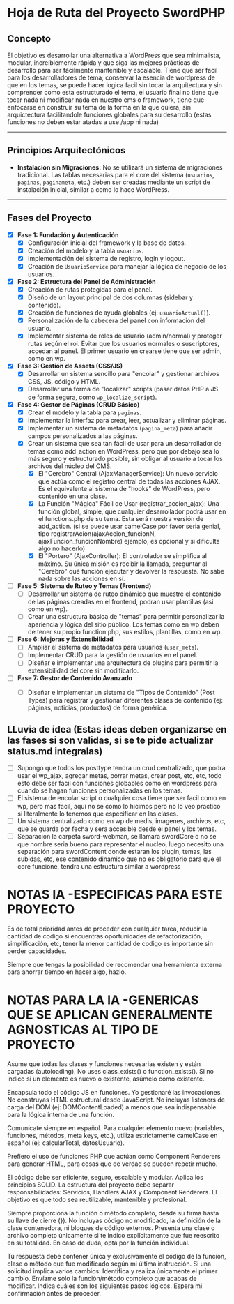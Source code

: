 # Hoja de Ruta del Proyecto SwordPHP

## Concepto
El objetivo es desarrollar una alternativa a WordPress que sea minimalista, modular, increíblemente rápida y que siga las mejores prácticas de desarrollo para ser fácilmente mantenible y escalable. Tiene que ser facil para los desarrolladores de tema, conservar la esencia de wordpress de que en los temas, se puede hacer logica facil sin tocar la arquitectura y sin comprender como esta estructurado el tema, el usuario final no tiene que tocar nada ni modificar nada en nuestro cms o framework, tiene que enfocarse en construir su tema de la forma en la que quiera, sin arquictectura facilitandole funciones globales para su desarrollo (estas funciones no deben estar atadas a use /app ni nada)

---

## Principios Arquitectónicos
- **Instalación sin Migraciones:** No se utilizará un sistema de migraciones tradicional. Las tablas necesarias para el core del sistema (`usuarios`, `paginas`, `paginameta`, etc.) deben ser creadas mediante un script de instalación inicial, similar a como lo hace WordPress.

---

## Fases del Proyecto

- [x] **Fase 1: Fundación y Autenticación**
    - [x] Configuración inicial del framework y la base de datos.
    - [x] Creación del modelo y la tabla `usuarios`.
    - [x] Implementación del sistema de registro, login y logout.
    - [x] Creación de `UsuarioService` para manejar la lógica de negocio de los usuarios.

- [x] **Fase 2: Estructura del Panel de Administración**
    - [x] Creación de rutas protegidas para el panel.
    - [x] Diseño de un layout principal de dos columnas (sidebar y contenido).
    - [x] Creación de funciones de ayuda globales (ej: `usuarioActual()`).
    - [x] Personalización de la cabecera del panel con información del usuario.
    - [x] Implementar sistema de roles de usuario (admin/normal) y proteger rutas según el rol. Evitar que los usuarios normales o suscriptores, accedan al panel. El primer usuario en crearse tiene que ser admin, como en wp. 

- [x] **Fase 3: Gestión de Assets (CSS/JS)**
    - [x] Desarrollar un sistema sencillo para "encolar" y gestionar archivos CSS, JS, código y HTML.
    - [x] Desarrollar una forma de "localizar" scripts (pasar datos PHP a JS de forma segura, como `wp_localize_script`).

- [x] **Fase 4: Gestor de Páginas (CRUD Básico)**
    - [x] Crear el modelo y la tabla para `paginas`.
    - [x] Implementar la interfaz para crear, leer, actualizar y eliminar páginas.
    - [x] Implementar un sistema de metadatos (`pagina_meta`) para añadir campos personalizados a las páginas.
    - [x] Crear un sistema que sea tan fácil de usar para un desarrollador de temas como add_action en WordPress, pero que por debajo sea lo más seguro y estructurado posible, sin obligar al usuario a tocar los archivos del núcleo del CMS.
        - [x] El "Cerebro" Central (AjaxManagerService): Un nuevo servicio que actúa como el registro central de todas las acciones AJAX. Es el equivalente al sistema de "hooks" de WordPress, pero contenido en una clase.
        - [x] La Función "Mágica" Fácil de Usar (registrar_accion_ajax): Una función global, simple, que cualquier desarrollador podrá usar en el functions.php de su tema. Esta será nuestra versión de add_action. (si se puede usar camelCase por favor seria genial, tipo registrarAcion(ajaxAccion_funcionN, ajaxFuncion_funcionNombre) ejemplo, es opcional y si dificulta algo no hacerlo) 
        - [x] El "Portero" (AjaxController): El controlador se simplifica al máximo. Su única misión es recibir la llamada, preguntar al "Cerebro" qué función ejecutar y devolver la respuesta. No sabe nada sobre las acciones en sí.

- [ ] **Fase 5: Sistema de Ruteo y Temas (Frontend)**
    - [ ] Desarrollar un sistema de ruteo dinámico que muestre el contenido de las páginas creadas en el frontend, podran usar plantillas (asi como en wp).
    - [ ] Crear una estructura básica de "temas" para permitir personalizar la apariencia y lógica del sitio público. Los temas como en wp deben de tener su propio function php, sus estilos, plantillas, como en wp. 

- [ ] **Fase 6: Mejoras y Extensibilidad**
    - [ ] Ampliar el sistema de metadatos para usuarios (`user_meta`).
    - [ ] Implementar CRUD para la gestión de usuarios en el panel.
    - [ ] Diseñar e implementar una arquitectura de plugins para permitir la extensibilidad del core sin modificarlo.

- [ ] **Fase 7: Gestor de Contenido Avanzado**
    - [ ] Diseñar e implementar un sistema de "Tipos de Contenido" (Post Types) para registrar y gestionar diferentes clases de contenido (ej: páginas, noticias, productos) de forma genérica.


## LLuvia de idea (Estas ideas deben organizarse en las fases si son validas, si se te pide actualizar status.md integralas)

- [ ] Supongo que todos los posttype tendra un crud centralizado, que podra usar el wp_ajax, agregar metas, borrar metas, crear post, etc, etc, todo esto debe ser facil con funciones globables como en wordpress para cuando se hagan funciones personalizadas en los temas.
- [ ] El sistema de encolar script o cualquier cosa tiene que ser facil como en wp, pero mas facil, aqui no se como lo hicimos pero no lo veo practico si literalmente lo tenemos que especificar en las clases.
- [ ] Un sistema centralizado como en wp de medis, imagenes, archivos, etc, que se guarda por fecha y sera accesible desde el panel y los temas.
- [ ] Separacion la carpeta sword-webman, se llamara swordCore o no se que nombre seria bueno para representar el nucleo, luego necesito una separación para swordContent donde estaran los plugin, temas, las subidas, etc, ese contenido dinamico que no es obligatorio para que el core funcione, tendra una estructura similar a wordpress

# NOTAS IA -ESPECIFICAS PARA ESTE PROYECTO

Es de total prioridad antes de proceder con cualquier tarea, reducir la cantidad de codigo si encuentras oportunidades de refactorización, simplificación, etc, tener la menor cantidad de codigo es importante sin perder capacidades.

Siempre que tengas la posibilidad de recomendar una herramienta externa para ahorrar tiempo en hacer algo, hazlo.

# NOTAS PARA LA IA -GENERICAS QUE SE APLICAN GENERALMENTE AGNOSTICAS AL TIPO DE PROYECTO

Asume que todas las clases y funciones necesarias existen y están cargadas (autoloading). No uses class_exists() o function_exists(). Si no indico si un elemento es nuevo o existente, asúmelo como existente.

Encapsula todo el código JS en funciones. Yo gestionaré las invocaciones. No construyas HTML estructural desde JavaScript. No incluyas listeners de carga del DOM (ej: DOMContentLoaded) a menos que sea indispensable para la lógica interna de una función.

Comunícate siempre en español. Para cualquier elemento nuevo (variables, funciones, métodos, meta keys, etc.), utiliza estrictamente camelCase en español (ej: calcularTotal, datosUsuario).

Prefiero el uso de funciones PHP que actúan como Component Renderers para generar HTML, para cosas que de verdad se pueden repetir mucho.

El código debe ser eficiente, seguro, escalable y modular. Aplica los principios SOLID. La estructura del proyecto debe separar responsabilidades: Servicios, Handlers AJAX y Component Renderers. El objetivo es que todo sea reutilizable, mantenible y profesional.

Siempre proporciona la función o método completo, desde su firma hasta su llave de cierre (}). No incluyas código no modificado, la definición de la clase contenedora, ni bloques de código externos. Presenta una clase o archivo completo únicamente si te indico explícitamente que fue reescrito en su totalidad. En caso de duda, opta por la función individual.

Tu respuesta debe contener única y exclusivamente el código de la función, clase o método que fue modificado según mi última instrucción. Si una solicitud implica varios cambios: Identifica y realiza únicamente el primer cambio. Envíame solo la función/método completo que acabas de modificar. Indica cuáles son los siguientes pasos lógicos. Espera mi confirmación antes de proceder.